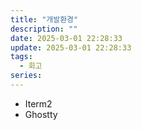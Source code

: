 ```yaml
---
title: "개발환경"
description: ""
date: 2025-03-01 22:28:33
update: 2025-03-01 22:28:33
tags:
  - 회고
series: 
---
```


- Iterm2
- Ghostty

